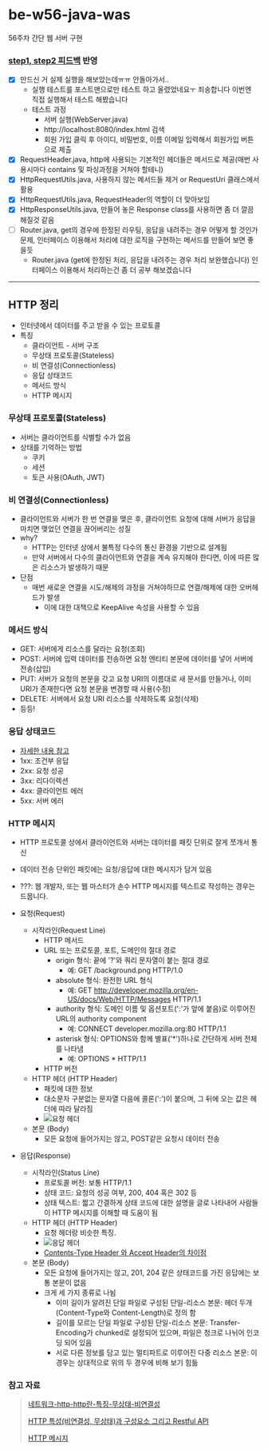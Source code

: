 # be-w56-java-was
56주차 간단 웹 서버 구현

### [step1, step2 피드백](https://github.com/kakao-2022/be-w56-java-was/pull/193) 반영
- [x] 만드신 거 실제 실행을 해보았는데ㅠㅠ 안돌아가서.. 
  - 실행 테스트를 포스트맨으로만 테스트 하고 올렸었네요ㅜ 죄송합니다 이번엔 직접 실행해서 테스트 해봤습니다
  - 테스트 과정
    - 서버 실행(WebServer.java)
    - http://localhost:8080/index.html 검색
    - 회원 가입 클릭 후 아이디, 비밀번호, 이름 이메일 입력해서 회원가입 버튼으로 제출
- [x] RequestHeader.java, http에 사용되는 기본적인 헤더들은 메서드로 제공(매번 사용시마다 contains 및 파싱과정을 거쳐야 할테니)
- [x] HttpRequestUtils.java, 사용하지 않는 메서드들 제거 or RequestUri 클래스에서 활용
- [x] HttpRequestUtils.java, RequestHeader의 역할이 더 맞아보임
- [x] HttpResponseUtils.java, 만들어 놓은 Response class를 사용하면 좀 더 깔끔해질것 같음
- [ ] Router.java, get의 경우에 한정된 라우팅, 응답을 내려주는 경우 어떻게 할 것인가 문제, 인터페이스 이용해서 처리에 대한 로직을 구현하는 메서드를 만들어 보면 좋을듯
  - Router.java (get에 한정된 처리, 응답을 내려주는 경우 처리 보완했습니다) 인터페이스 이용해서 처리하는건 좀 더 공부 해보겠습니다   

---
## HTTP 정리
- 인터넷에서 데이터를 주고 받을 수 있는 프로토콜
- 특징
  - 클라이언트 - 서버 구조
  - 무상태 프로토콜(Stateless)
  - 비 연결성(Connectionless)
  - 응답 상태코드
  - 메서드 방식
  - HTTP 메시지

### 무상태 프로토콜(Stateless)
- 서버는 클라이언트를 식별할 수가 없음
- 상태를 기억하는 방법
  - 쿠키
  - 세션
  - 토큰 사용(OAuth, JWT)

### 비 연결성(Connectionless)
- 클라이언트와 서버가 한 번 연결을 맺은 후, 클라이언트 요청에 대해 서버가 응답을 마치면 맺었던 연결을 끊어버리는 성질
- why?
  - HTTP는 인터넷 상에서 불특정 다수의 통신 환경을 기반으로 설계됨
  - 만약 서버에서 다수의 클라이언트와 연결을 계속 유지해야 한다면, 이에 따른 많은 리소스가 발생하기 때문
- 단점
  - 매번 새로운 연결을 시도/해제의 과정을 거쳐야하므로 연결/해제에 대한 오버헤드가 발생
    - 이에 대한 대책으로 KeepAlive 속성을 사용할 수 있음

### 메서드 방식
- GET: 서버에게 리소스를 달라는 요청(조회)
- POST: 서버에 입력 데이터를 전송하면 요청 엔티티 본문에 데이터를 넣어 서버에 전송(삽입)
- PUT: 서버가 요청의 본문을 갖고 요청 URI의 이름대로 새 문서를 만들거나, 이미 URI가 존재한다면 요청 본문을 변경할 때 사용(수정)
- DELETE: 서버에서 요청 URI 리소스를 삭제하도록 요청(삭제)
- 등등!

### 응답 상태코드
- [자세한 내용 참고](https://ko.wikipedia.org/wiki/HTTP_%EC%83%81%ED%83%9C_%EC%BD%94%EB%93%9C)
- 1xx: 조건부 응답
- 2xx: 요청 성공
- 3xx: 리다이렉션
- 4xx: 클라이언트 에러
- 5xx: 서버 에러

### HTTP 메시지
- HTTP 프로토콜 상에서 클라이언트와 서버는 데이터를 패킷 단위로 잘게 쪼개서 통신
- 데이터 전송 단위인 패킷에는 요청/응답에 대한 메시지가 담겨 있음
- ???: 웹 개발자, 또는 웹 마스터가 손수 HTTP 메시지를 텍스트로 작성하는 경우는 드뭅니다.

- 요청(Request)
  - 시작라인(Request Line)
    - HTTP 메서드
    - URL 또는 프로토콜, 포트, 도메인의 절대 경로
      - origin 형식: 끝에 '?'와 쿼리 문자열이 붙는 절대 경로
        - 예: GET /background.png HTTP/1.0
      - absolute 형식: 완전한 URL 형식
        - 예: GET http://developer.mozilla.org/en-US/docs/Web/HTTP/Messages HTTP/1.1
      - authority 형식: 도메인 이름 및 옵션포트(':'가 앞에 붙음)로 이루어진 URL의 authority component
        - 예: CONNECT developer.mozilla.org:80 HTTP/1.1
      - asterisk 형식: OPTIONS와 함께 별표('*')하나로 간단하게 서버 전체를 나타냄
        - 예: OPTIONS * HTTP/1.1
    - HTTP 버전
  - HTTP 헤더 (HTTP Header)
    - 패킷에 대한 정보
    - 대소문자 구분없는 문자열 다음에 콜론(':')이 붙으며, 그 뒤에 오는 값은 헤더에 따라 달라짐
    - ![요청 헤더](https://mdn.mozillademos.org/files/13821/HTTP_Request_Headers2.png)
  - 본문 (Body)
    - 모든 요청에 들어가지는 않고, POST같은 요청시 데이터 전송
    
- 응답(Response)
  - 시작라인(Status Line)
    - 프로토콜 버전: 보통 HTTP/1.1
    - 상태 코드: 요청의 성공 여부, 200, 404 혹은 302 등
    - 상태 텍스트: 짧고 간결하게 상태 코드에 대한 설명을 글로 나타내어 사람들이 HTTP 메시지를 이해할 때 도움이 됨
  - HTTP 헤더 (HTTP Header)
    - 요청 헤더랑 비슷한 특징.
    - ![응답 헤더](https://mdn.mozillademos.org/files/13823/HTTP_Response_Headers2.png)
    - [Contents-Type Header 와 Accept Header의 차이점](https://webstone.tistory.com/66)
  - 본문 (Body)
    - 모든 요청에 들어가지는 않고, 201, 204 같은 상태코드를 가진 응답에는 보통 본문이 없음
    - 크게 세 가지 종류로 나뉨
      - 이미 길이가 알려진 단일 파일로 구성된 단일-리소스 본문: 헤더 두개(Content-Type와 Content-Length)로 정의 함
      - 길이를 모르는 단일 파일로 구성된 단일-리소스 본문: Transfer-Encoding가 chunked로 설정되어 있으며, 파일은 청크로 나뉘어 인코딩 되어 있음
      - 서로 다른 정보를 담고 있는 멀티파트로 이루어진 다중 리소스 본문: 이 경우는 상대적으로 위의 두 경우에 비해 보기 힘듦

### 참고 자료
> [네트워크-http-http란-특징-무상태-비연결성](https://hanamon.kr/%EB%84%A4%ED%8A%B8%EC%9B%8C%ED%81%AC-http-http%EB%9E%80-%ED%8A%B9%EC%A7%95-%EB%AC%B4%EC%83%81%ED%83%9C-%EB%B9%84%EC%97%B0%EA%B2%B0%EC%84%B1/)
>
> [HTTP 특성(비연결성, 무상태)과 구성요소 그리고 Restful API](https://victorydntmd.tistory.com/286)
>
> [HTTP 메시지](https://developer.mozilla.org/ko/docs/Web/HTTP/Messages)
